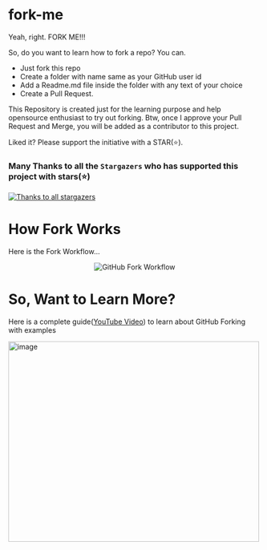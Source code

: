 # fork-me

Yeah, right. FORK ME!!!

So, do you want to learn how to fork a repo? You can.

- Just fork this repo
- Create a folder with name same as your GitHub user id
- Add a Readme.md file inside the folder with any text of your choice
- Create a Pull Request.

This Repository is created just for the learning purpose and help opensource enthusiast to try out forking. Btw, once I approve your Pull Request and Merge, you will be added as a contributor to this project.

Liked it? Please support the initiative with a STAR(⭐).

### Many Thanks to all the `Stargazers` who has supported this project with stars(⭐)

[![Thanks to all stargazers](https://git-lister.onrender.com/api/stars/atapas/fork-me?limit=15)](https://github.com/atapas/fork-me/stargazers)

# How Fork Works

Here is the Fork Workflow...

<p align="center">
  <img src="GitHub Fork.gif" alt="GitHub Fork Workflow" />
</p>

# So, Want to Learn More?

Here is a complete guide([YouTube Video](https://www.youtube.com/watch?v=h8suY-Osn8Q)) to learn about GitHub Forking with examples

<a href="https://www.youtube.com/watch?v=h8suY-Osn8Q" title="How to Fork"><img src="GitHub%20Fork.png" alt="image" height="400px" width="500px"/></a>
